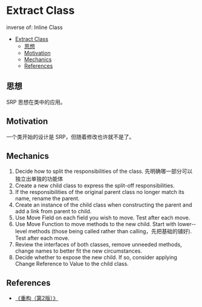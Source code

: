 # Extract Class

inverse of: Inline Class 


<!-- TOC -->

- [Extract Class](#extract-class)
    - [思想](#思想)
    - [Motivation](#motivation)
    - [Mechanics](#mechanics)
    - [References](#references)

<!-- /TOC -->


## 思想
SRP 思想在类中的应用。


## Motivation
 一个类开始的设计是 SRP，但随着修改也许就不是了。


## Mechanics
1. Decide how to split the responsibilities of the class. 先明确哪一部分可以独立出单独的功能体
2. Create a new child class to express the split-­off responsibilities.
3. If the responsibilities of the original parent class no longer match its name, rename the parent.
4. Create an instance of the child class when constructing the parent and add a link from parent to child.
5. Use Move Field on each field you wish to move. Test after each move.
6. Use Move Function to move methods to the new child. Start with lower-­level methods (those being called rather than calling，先把基础的铺好). Test after each move.
7. Review the interfaces of both classes, remove unneeded methods, change names to better fit the new circumstances.
8. Decide whether to expose the new child. If so, consider applying Change Reference to Value to the child class.


## References
* [《重构（第2版）》](https://book.douban.com/subject/33400354/)
